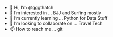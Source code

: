 - 👋 Hi, I’m @gggthatch
- 👀 I’m interested in ... BJJ and Surfing mostly
- 🌱 I’m currently learning ... Python for Data Stuff
- 💞️ I’m looking to collaborate on ... Travel Tech
- 📫 How to reach me ... git

<!---
gggthatch/gggthatch is a ✨ special ✨ repository because its `README.md` (this file) appears on your GitHub profile.
You can click the Preview link to take a look at your changes.
--->
